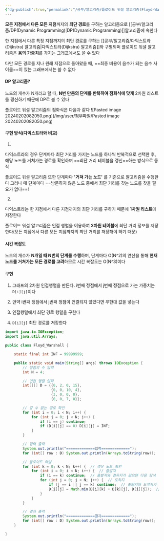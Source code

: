 ```yaml
---
{"dg-publish":true,"permalink":"/공부/알고리즘/플로이드 워셜 알고리즘(Floyd-Warshall Algorithm)/","dgPassFrontmatter":true}
---
```



**모든 지점에서 다른 모든 지점**까지의 **최단 경로**를 구하는 알고리즘으로 [[공부/알고리즘/DP(Dynamic Programming)\|DP(Dynamic Programming)]]알고리즘에 속한다

한 지점에서 다른 특정 지점까지의 최단 경로를 구하는 [[공부/알고리즘/다익스트라(Dijkstra) 알고리즘\|다익스트라(Dijkstra) 알고리즘]]와 구별되며 플로이드 워셜 알고리즘은 **음의 가중치**를 가지는 그래프에서도 쓸 수 있다

다만 모든 경로를 지나 원래 지점으로 돌아왔을 때, ==최종 비용이 음수가 되는 음수 사이클==이 있는 그래프에서는 쓸 수 없다
#### DP 알고리즘?
노드의 개수가 N개라고 할 때, **N번 만큼의 단계를 반복하여 점화식에 맞게** 2차원 리스트를 갱신하기 때문에 DP로 볼 수 있다

플로이드 워셜 알고리즘의 점화식은 다음과 같다
![Pasted image 20240202082050.png](/img/user/첨부파일/Pasted image 20240202082050.png)
#### 구현 방식(다익스트라와 비교)
1.
다익스트라의 경우 단계마다 최단 거리를 가지는 노드를 하나씩 반복적으로 선택한 후, 해당 노드를 거쳐가는 경로를 확인하며 ==최단 거리 테이블을 갱신==하는 방식으로 동작

플로이드 워셜 알고리즘 또한 단계마다 **'거쳐 가는 노드'** 를 기준으로 알고리즘을 수행한다
그러나 매 단계마다 ==방문하지 않은 노드 중에서 최단 거리를 갖는 노드를 찾을 필요가 없다==!

2.
다익스트라는 한 지점에서 다른 지점까지의 최단 거리를 구하기 때문에 **1차원 리스트**에 저장한다

플로이드 워셜 알고리즘은 인접 행렬을 이용하여 **2차원 테이블**에 최단 거리 정보를 저장한다(모든 지점에서 다른 모든 지점까지의 최단 거리를 저장해야 하기 때문)

#### 시간 복잡도
노드의 개수가 **N개일 때 N번의 단계를 수행**하며, 단계마다 O(N^2)의 연산을 통해 **현재 노드를 거쳐가는 모든 경로를 고려**하므로 시간 복잡도는 O(N^3)이다

#### 구현
1. 그래프의 2차원 인접행렬을 만든다. i번째 정점에서 j번째 정점으로 가는 가중치는 `D[i][j]`이다

2. 만약 i번째 정점에서 j번째 정점이 연결되지 않았다면 무한대 값을 넣는다
3. 인접행렬에서 최단 경로 행렬을 구한다
4. `D[i][j]` 최단 경로를 저장한다

````java
import java.io.IOException;
import java.util.Arrays;

public class Floyd_Warshall {

    static final int INF = 99999999;

    public static void main(String[] args) throws IOException {
        // 정점의 수 입력
        int N = 4;

        // 인접 행렬 입력
        int[][] D = {{0, 2, 0, 15},
                     {0, 0, 10, 4},
                     {3, 0, 0, 0},
                     {0, 0, 7, 0}};

        // 갈 수 없는 경로 확인
        for (int i = 0; i < N; i++) {
            for (int j = 0; j < N; j++) {
                if (i == j) continue;
                if (D[i][j] == 0) D[i][j] = INF;
            }
        }

        // 입력 출력
        System.out.println("=============입력=============");
        for (int[] row : D) System.out.println(Arrays.toString(row));

        // 플로이드 와샬
        for (int k = 0; k < N; k++) {  // 경유 노드 확인
            for (int i = 0; i < N; i++) {  // 출발지
                if (i == k) continue;  // 출발지와 경유지가 같으면 다음 탐색
                for (int j = 0; j < N; j++) {  // 도착지
                    if (j == i || j == k) continue;  // 출발지와 도착지가 같거나 도착지가 경유지이면 다음 탐색
                    D[i][j] = Math.min(D[i][k] + D[k][j], D[i][j]);  // 경유하거나 직접가거나 더 짧은 경로로 대체
                }
            }
        }

        // 결과 출력
        System.out.println("=============결과=============");
        for (int[] row : D) System.out.println(Arrays.toString(row));
    }

}
````